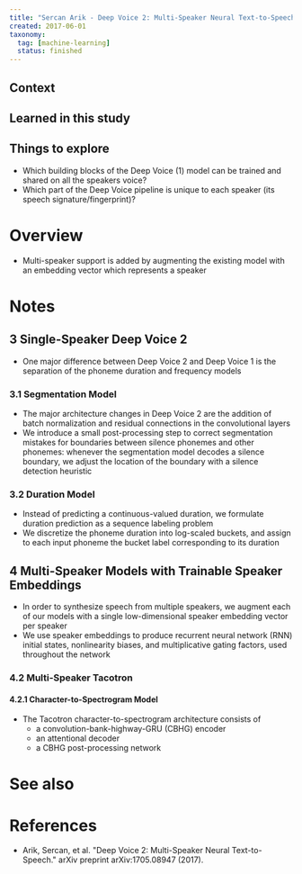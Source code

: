 ```yaml
---
title: "Sercan Arik - Deep Voice 2: Multi-Speaker Neural Text-to-Speech (2017)"
created: 2017-06-01
taxonomy:
  tag: [machine-learning]
  status: finished
---
```


## Context

## Learned in this study

## Things to explore
* Which building blocks of the Deep Voice (1) model can be trained and shared on all the speakers voice?
* Which part of the Deep Voice pipeline is unique to each speaker (its speech signature/fingerprint)?

# Overview
* Multi-speaker support is added by augmenting the existing model with an embedding vector which represents a speaker

# Notes
## 3 Single-Speaker Deep Voice 2
* One major difference between Deep Voice 2 and Deep Voice 1 is the separation of the phoneme duration and frequency models

### 3.1 Segmentation Model
* The major architecture changes in Deep Voice 2 are the addition of batch normalization and residual connections in the convolutional layers
* We introduce a small post-processing step to correct segmentation mistakes for boundaries between silence phonemes and other phonemes: whenever the segmentation model decodes a silence boundary, we adjust the location of the boundary with a silence detection heuristic

### 3.2 Duration Model
* Instead of predicting a continuous-valued duration, we formulate duration prediction as a sequence labeling problem
* We discretize the phoneme duration into log-scaled buckets, and assign to each input phoneme the bucket label corresponding to its duration

## 4 Multi-Speaker Models with Trainable Speaker Embeddings
* In order to synthesize speech from multiple speakers, we augment each of our models with a single low-dimensional speaker embedding vector per speaker
* We use speaker embeddings to produce recurrent neural network (RNN) initial states, nonlinearity biases, and multiplicative gating factors, used throughout the network

### 4.2 Multi-Speaker Tacotron
#### 4.2.1 Character-to-Spectrogram Model
* The Tacotron character-to-spectrogram architecture consists of
	* a convolution-bank-highway-GRU (CBHG) encoder
	* an attentional decoder
	* a CBHG post-processing network

# See also

# References
* Arik, Sercan, et al. "Deep Voice 2: Multi-Speaker Neural Text-to-Speech." arXiv preprint arXiv:1705.08947 (2017).
